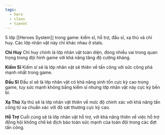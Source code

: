 ```yaml
---
tags:
  - hero
  - class
  - tiennt
---
```

5 lớp [[Heroes System]] trong game: kiếm sĩ, hỗ trợ, đấu sĩ, xạ thủ và chỉ huy. 
Các lớp nhân vật này chỉ khác nhau ở stats.

**Chỉ Huy**
Chỉ huy chính là lớp nhân vật toàn diện, đóng nhiều vai trong quan trọng trong đội hình game với khả năng tăng độ cường kháng. 

**Kiếm Sĩ**
Kiếm sĩ sẽ là lớp nhân vật sẽ thiên về tấn công với sức công phá mạnh nhất trong game. 

**Đấu Sĩ**
Đấu sĩ sẽ là lớp nhân vật có khả năng sinh tồn cực kỳ cao trong game, tuy sức mạnh không bằng kiếm sĩ nhưng lớp nhân vật này cực kỳ bền bỉ. 

**Xạ Thủ**
Xạ thủ sẽ là lớp nhân vật thiên về mức độ chính xác với khả năng tấn công từ xa chuẩn xác với độ sát thương cực kỳ cao. 

**Hỗ Trợ**
Cuối cùng sẽ là lớp nhân vật hỗ trợ, với khả năng thiên về việc hỗ trợ đồng hội khống chế kẻ địch bảo toàn sức mạnh của toàn đội trong các đợt tấn công. 
